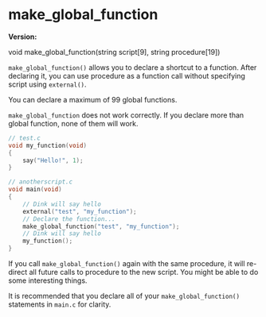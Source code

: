 # make_global_function

**Version:** <VersionInfo dink="1.08" standalone />&nbsp;<VersionInfo freedink="" standalone />&nbsp;<VersionInfo dinkhd="" standalone />&nbsp;<VersionInfo yedink="" standalone />

<Prototype>void make_global_function(string script[9], string procedure[19])</Prototype>

`make_global_function()` allows you to declare a shortcut to a function. After declaring it, you can use procedure as a function call without specifying script using `external()`.

You can declare a maximum of 99 global functions.

<VersionInfo dink="" freedink="">

`make_global_function` does not work correctly. If you declare more than global function, none of them will work.

</VersionInfo>

```c
// test.c
void my_function(void)
{
    say("Hello!", 1);
}

// anotherscript.c
void main(void)
{
    // Dink will say hello
    external("test", "my_function");
    // Declare the function...
    make_global_function("test", "my_function");
    // Dink will say hello
    my_function();
}
```

If you call `make_global_function()` again with the same procedure, it will re-direct all future calls to procedure to the new script. You might be able to do some interesting things.

It is recommended that you declare all of your `make_global_function()` statements in `main.c` for clarity.
